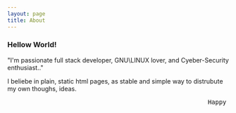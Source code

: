 ```yaml
---
layout: page
title: About
---
```


### Hellow World!

"I'm passionate full stack developer, GNU\\LINUX lover, and Cyeber-Security enthusiast.."

I beliebe in plain, static html pages, as stable and simple way to distrubute my own thoughs, ideas.
                                     

<pre>
                                                      Happy Hacking
</pre>



